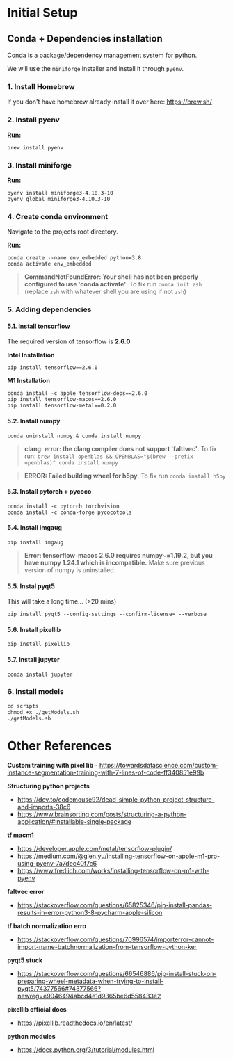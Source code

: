 # Initial Setup
## Conda + Dependencies installation
Conda is a package/dependency management system for python.

We will use the `miniforge` installer and install it through `pyenv`.
### 1. Install Homebrew
If you don't have homebrew already install it over here: https://brew.sh/

### 2. Install pyenv
**Run:**
```
brew install pyenv
```
### 3. Install miniforge
**Run:**
```
pyenv install miniforge3-4.10.3-10
pyenv global miniforge3-4.10.3-10
```
### 4. Create conda environment
Navigate to the projects root directory.

**Run:**
```
conda create --name env_embedded python=3.8
conda activate env_embedded
```
>  **CommandNotFoundError: Your shell has not been properly configured to use 'conda activate'**: To fix run `conda init zsh` (replace `zsh` with whatever shell you are using if not `zsh`)

### 5. Adding dependencies
#### 5.1. Install tensorflow
The required version of tensorflow is **2.6.0**

**Intel Installation**
```
pip install tensorflow==2.6.0
```
**M1 Installation**
```
conda install -c apple tensorflow-deps==2.6.0
pip install tensorflow-macos==2.6.0
pip install tensorflow-metal==0.2.0
```
#### 5.2. Install numpy
```
conda uninstall numpy & conda install numpy
```

> **clang: error: the clang compiler does not support 'faltivec'**. To fix run: `brew install openblas &&
OPENBLAS="$(brew --prefix openblas)" conda install numpy`

>**ERROR: Failed building wheel for h5py**. To fix run `conda install h5py`

#### 5.3. Install pytorch + pycoco
```
conda install -c pytorch torchvision
conda install -c conda-forge pycocotools
```

#### 5.4. Install imgaug
```
pip install imgaug
```
> **Error: tensorflow-macos 2.6.0 requires numpy~=1.19.2, but you have numpy 1.24.1 which is incompatible.** Make sure previous version of numpy is uninstalled.

#### 5.5. Instal pyqt5
This will take a long time... (>20 mins)
```
pip install pyqt5 --config-settings --confirm-license= --verbose
```

#### 5.6. Install pixellib
```
pip install pixellib
```

#### 5.7. Install jupyter
```
conda install jupyter
```

### 6. Install models
```
cd scripts
chmod +x ./getModels.sh
./getModels.sh
```

# Other References
**Custom training with pixel lib** - https://towardsdatascience.com/custom-instance-segmentation-training-with-7-lines-of-code-ff340851e99b

**Structuring python projects** 
- https://dev.to/codemouse92/dead-simple-python-project-structure-and-imports-38c6
- https://www.brainsorting.com/posts/structuring-a-python-application/#installable-single-package

**tf macm1**
- https://developer.apple.com/metal/tensorflow-plugin/
- https://medium.com/@glen.yu/installing-tensorflow-on-apple-m1-pro-using-pyenv-7a7dec40f7c6
- https://www.fredlich.com/works/installing-tensorflow-on-m1-with-pyenv

**faltvec error**
- https://stackoverflow.com/questions/65825346/pip-install-pandas-results-in-error-python3-8-pycharm-apple-silicon

**tf batch normalization erro**
- https://stackoverflow.com/questions/70996574/importerror-cannot-import-name-batchnormalization-from-tensorflow-python-ker

**pyqt5 stuck**
- https://stackoverflow.com/questions/66546886/pip-install-stuck-on-preparing-wheel-metadata-when-trying-to-install-pyqt5/74377566#74377566?newreg=e9046494abcd4e1d9365be6d558433e2

**pixellib official docs**
- https://pixellib.readthedocs.io/en/latest/

**python modules**
- https://docs.python.org/3/tutorial/modules.html
